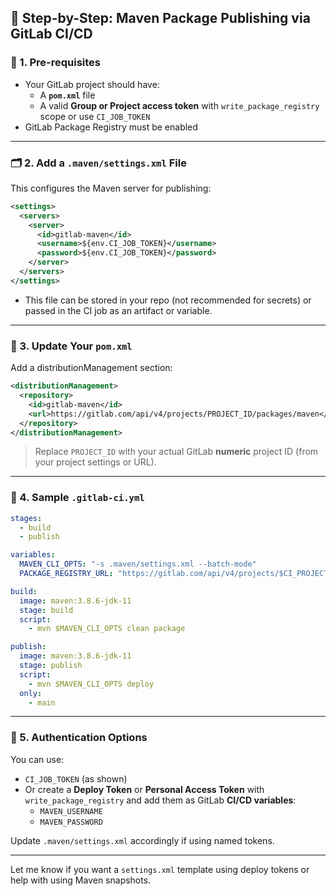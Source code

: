 
## 🚀 Step-by-Step: Maven Package Publishing via GitLab CI/CD

### 🧱 1. **Pre-requisites**
- Your GitLab project should have:
  - A **`pom.xml`** file
  - A valid **Group or Project access token** with `write_package_registry` scope or use `CI_JOB_TOKEN`
- GitLab Package Registry must be enabled

---

### 🗂️ 2. **Add a `.maven/settings.xml` File**
This configures the Maven server for publishing:

```xml
<settings>
  <servers>
    <server>
      <id>gitlab-maven</id>
      <username>${env.CI_JOB_TOKEN}</username>
      <password>${env.CI_JOB_TOKEN}</password>
    </server>
  </servers>
</settings>
```

- This file can be stored in your repo (not recommended for secrets) or passed in the CI job as an artifact or variable.

---

### 🧪 3. **Update Your `pom.xml`**

Add a distributionManagement section:

```xml
<distributionManagement>
  <repository>
    <id>gitlab-maven</id>
    <url>https://gitlab.com/api/v4/projects/PROJECT_ID/packages/maven</url>
  </repository>
</distributionManagement>
```

> Replace `PROJECT_ID` with your actual GitLab **numeric** project ID (from your project settings or URL).

---

### 📝 4. **Sample `.gitlab-ci.yml`**

```yaml
stages:
  - build
  - publish

variables:
  MAVEN_CLI_OPTS: "-s .maven/settings.xml --batch-mode"
  PACKAGE_REGISTRY_URL: "https://gitlab.com/api/v4/projects/$CI_PROJECT_ID/packages/maven"

build:
  image: maven:3.8.6-jdk-11
  stage: build
  script:
    - mvn $MAVEN_CLI_OPTS clean package

publish:
  image: maven:3.8.6-jdk-11
  stage: publish
  script:
    - mvn $MAVEN_CLI_OPTS deploy
  only:
    - main
```

---

### 🔐 5. **Authentication Options**

You can use:
- `CI_JOB_TOKEN` (as shown)
- Or create a **Deploy Token** or **Personal Access Token** with `write_package_registry` and add them as GitLab **CI/CD variables**:
  - `MAVEN_USERNAME`
  - `MAVEN_PASSWORD`

Update `.maven/settings.xml` accordingly if using named tokens.

---

Let me know if you want a `settings.xml` template using deploy tokens or help with using Maven snapshots.

